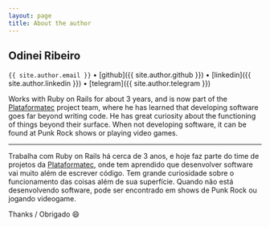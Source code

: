 ```yaml
---
layout: page
title: About the author
---
```


## Odinei Ribeiro
`{{ site.author.email }}` • [github]({{ site.author.github }}) • [linkedin]({{ site.author.linkedin }}) • [telegram]({{ site.author.telegram }})

Works with Ruby on Rails for about 3 years, and is now part of the [Plataformatec](https://plataformatec.com.br/) project team, where he has learned that developing software goes far beyond writing code. He has great curiosity about the functioning of things beyond their surface. When not developing software, it can be found at Punk Rock shows or playing video games.

---

Trabalha com Ruby on Rails há cerca de 3 anos, e hoje faz parte do time de projetos da [Plataformatec](https://plataformatec.com.br/), onde tem aprendido que desenvolver software vai muito além de escrever código. Tem grande curiosidade sobre o funcionamento das coisas além de sua superfície. Quando não está desenvolvendo software, pode ser encontrado em shows de Punk Rock ou jogando videogame.

Thanks / Obrigado 😄

